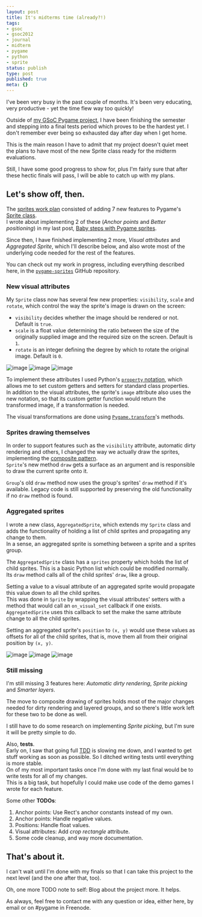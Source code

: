 ```yaml
---
layout: post
title: It's midterms time (already?!)
tags:
- gsoc
- gsoc2012
- journal
- midterm
- pygame
- python
- sprite
status: publish
type: post
published: true
meta: {}
---
```

I've been very busy in the past couple of months. It's been very educating, very productive - yet the time flew way too quickly!

Outside of [my GSoC Pygame project][1], I have been finishing the semester and stepping into a final tests period which proves to be the hardest yet. I don't remember ever being so exhausted day after day when I get home.

This is the main reason I have to admit that my project doesn't quiet meet the plans to have most of the new Sprite class ready for the midterm evaluations.

Still, I have some good progress to show for, plus I'm fairly sure that after these hectic finals will pass, I will be able to catch up with my plans.

## Let's show off, then.

The [sprites work plan][2] consisted of adding 7 new features to Pygame's [Sprite class][3].  
I wrote about implementing 2 of these (*Anchor points* and *Better positioning*) in my last post, [Baby steps with Pygame sprites][4].

Since then, I have finished implementing 2 more, *Visual attributes* and *Aggregated Sprite*, which I'll describe below, and also wrote most of the underlying code needed for the rest of the features.

You can check out my work in progress, including everything described here, in the [`pygame-sprites`][7] GitHub repository.

### New visual attributes

My `Sprite` class now has several few new properties: `visibility`, `scale` and `rotate`, which control the way the sprite's image is drawn on the screen:

* `visibility` decides whether the image should be rendered  or not. Default is `true`.
* `scale` is a float value determining the ratio between the size of the originally supplied image and the required size on the screen. Default is `1`.
* `rotate` is an integer defining the degree by which to rotate the original image. Default is `0`.

![image](http://cl.ly/26103X3c3k3E12323b0j/Screen%20Shot%202012-07-11%20at%2011.25.45%20PM.png)
![image](http://cl.ly/1s0X0t3b0o2j15023e0y/Screen%20Shot%202012-07-11%20at%2011.25.49%20PM.png)
![image](http://cl.ly/1A3N0N0I1g341N1n0p1r/Screen%20Shot%202012-07-11%20at%2011.25.57%20PM.png)


To implement these attributes I used Python's [`property` notation][6], which allows me to set custom getters and setters for standard class properties.  
In addition to the visual attributes, the sprite's `image` attribute also uses the new notation, so that its custom getter function would return the transformed image, if a transformation is needed.

The visual transformations are done using [`Pygame.transform`][5]'s methods.

### Sprites drawing themselves

In order to support features such as the `visibility` attribute, automatic dirty rendering and others, I changed the way we actually draw the sprites, implementing the [composite pattern][8].  
`Sprite`'s new method `draw` gets a surface as an argument and is responsible to draw the current sprite onto it.  

`Group`'s old `draw` method now uses the group's sprites' `draw` method if it's available. Legacy code is still supported by preserving the old functionality if no `draw` method is found.


### Aggregated sprites

I wrote a new class, `AggregatedSprite`, which extends my `Sprite` class and adds the functionality of holding a list of child sprites and propagating any change to them.  
In a sense, an aggregated sprite is something between a sprite and a sprites group.

The `AggregatedSprite` class has a `sprites` property which holds the list of child sprites. This is a basic Python list which could be modified normally.  
Its `draw` method calls all of the child sprites' `draw`, like a group.

Setting a value to a visual attribute of an aggregated sprite would propagate this value down to all the child sprites.  
This was done in `Sprite` by wrapping the visual attributes' setters with a method that would call an `on_visual_set` callback if one exists.  
`AggregatedSprite` uses this callback to set the make the same attribute change to all the child sprites.

Setting an aggregated sprite's `position` to `(x, y)` would use these values as offsets for all of the child sprites, that is, move them all from their original position by `(x, y)`.

![image](http://cl.ly/2G0b352Q3Q1Q08020w1u/Screen%20Shot%202012-07-11%20at%2011.28.07%20PM.png)
![image](http://cl.ly/2p2B0M0N3u1F1M3E2W0N/Screen%20Shot%202012-07-11%20at%2011.28.15%20PM.png)
![image](http://cl.ly/2s3k1j3M1j2o2d2t3521/Screen%20Shot%202012-07-11%20at%2011.28.26%20PM.png)

### Still missing

I'm still missing 3 features here: *Automatic dirty rendering*, *Sprite picking* and *Smarter layers*.

The move to composite drawing of sprites holds most of the major changes needed for dirty rendering and layered groups, and so there's little work left for these two to be done as well.

I still have to do some research on implementing *Sprite picking*, but I'm sure it will be pretty simple to do.

Also, **tests**.  
Early on, I saw that going full [TDD][9] is slowing me down, and I wanted to get stuff working as soon as possible. So I ditched writing tests until everything is more stable.  
On of my most important tasks once I'm done with my last final would be to write tests for all of my changes.  
This is a big task, but hopefully I could make use code of the demo games I wrote for each feature.

Some other **TODOs**:

1. Anchor points: Use Rect's anchor constants instead of my own.
2. Anchor points: Handle negative values.
3. Positions: Handle float values.
2. Visual attributes: Add *crop rectangle* attribute.
3. Some code cleanup, and way more documentation.

## That's about it.

I can't wait until I'm done with my finals so that I can take this project to the next level (and the one after that, too).

Oh, one more TODO note to self: Blog about the project more. It helps.

As always, feel free to contact me with any question or idea, either here, by email or on #pygame in Freenode.



[1]: http://www.google-melange.com/gsoc/proposal/review/google/gsoc2012/n0nick/28002
[2]: http://dotfile.n0nick.net/pygame-planned-sprites-work
[3]: https://github.com/n0nick/pygame-sprites/blob/master/sprite.py
[4]: http://dotfile.n0nick.net/baby-steps-with-pygame-sprites-anchors-and-po
[5]: http://www.pygame.org/docs/ref/transform.html
[6]: http://docs.python.org/library/functions.html#property
[7]: https://github.com/n0nick/pygame-sprites
[8]: http://en.wikipedia.org/wiki/Composite_pattern
[9]: http://en.wikipedia.org/wiki/Test-driven_development
